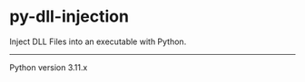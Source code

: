 # py-dll-injection
Inject DLL Files into an executable with Python.
<br><hr></hr>
Python version 3.11.x
